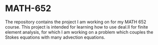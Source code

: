 # MATH-652
The repository contains the project I am working on for my MATH 652 course. This project is intended for learning how to use deal.II for finite element analysis, for which I am working on a problem which couples the Stokes equations with many advection equations.
